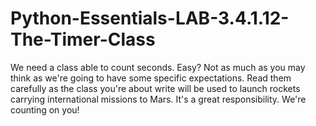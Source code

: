 # Python-Essentials-LAB-3.4.1.12-The-Timer-Class
We need a class able to count seconds. Easy? Not as much as you may think as we're going to have some specific expectations. Read them carefully as the class you're about write will be used to launch rockets carrying international missions to Mars. It's a great responsibility. We're counting on you!
